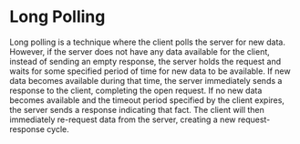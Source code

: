 # Long Polling

Long polling is a technique where the client polls the server for new data. However, if the server does not have any data available for the client, instead of sending an empty response, the server holds the request and waits for some specified period of time for new data to be available. If new data becomes available during that time, the server immediately sends a response to the client, completing the open request. If no new data becomes available and the timeout period specified by the client expires, the server sends a response indicating that fact. The client will then immediately re-request data from the server, creating a new request-response cycle.